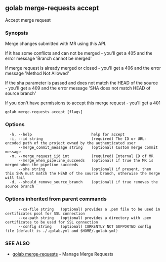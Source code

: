 ## golab merge-requests accept

Accept merge request

### Synopsis


Merge changes submitted with MR using this API.

If it has some conflicts and can not be merged - you'll get a 405 and the error message 'Branch cannot be merged'

If merge request is already merged or closed - you'll get a 406 and the error message 'Method Not Allowed'

If the sha parameter is passed and does not match the HEAD of the source - you'll get a 409 and the error message 'SHA does not match HEAD of source branch'

If you don't have permissions to accept this merge request - you'll get a 401

```
golab merge-requests accept [flags]
```

### Options

```
  -h, --help                           help for accept
  -i, --id string                      (required) The ID or URL-encoded path of the project owned by the authenticated user
      --merge_commit_message string    (optional) Custom merge commit message
  -m, --merge_request_iid int          (required) Internal ID of MR
      --merge_when_pipeline_succeeds   (optional) if true the MR is merged when the pipeline succeeds
      --sha string                     (optional) if present, then this SHA must match the HEAD of the source branch, otherwise the merge will fail
  -d, --should_remove_source_branch    (optional) if true removes the source branch
```

### Options inherited from parent commands

```
      --ca-file string   (optional) provides a .pem file to be used in certificates pool for SSL connection
      --ca-path string   (optional) provides a directory with .pem certificates to be used for SSL connection
      --config string    (optional) CURRENTLY NOT SUPPORTED config file (default is ./.golab.yml and $HOME/.golab.yml)
```

### SEE ALSO
* [golab merge-requests](golab_merge-requests.md)	 - Manage Merge Requests

